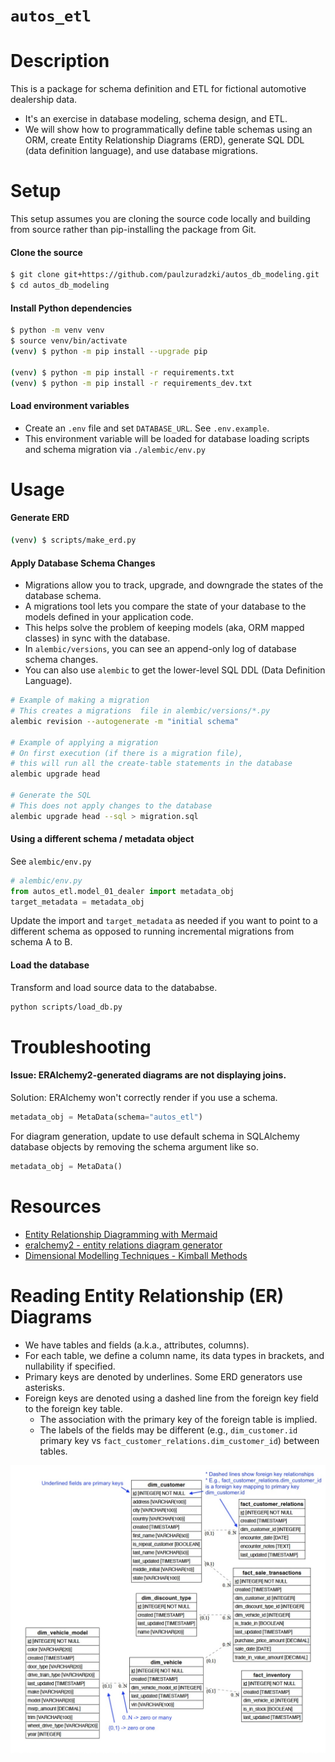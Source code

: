 # `autos_etl`

# Description

This is a package for schema definition and ETL for fictional automotive dealership data.

* It's an exercise in database modeling, schema design, and ETL. 
* We will show how to programmatically define table schemas using an ORM, create Entity Relationship Diagrams (ERD), generate SQL DDL (data definition language), and use database migrations.

# Setup

This setup assumes you are cloning the source code locally and building from source rather than pip-installing the package from Git.

#### Clone the source 
```bash
$ git clone git+https://github.com/paulzuradzki/autos_db_modeling.git
$ cd autos_db_modeling
```

#### Install Python dependencies
```bash
$ python -m venv venv
$ source venv/bin/activate
(venv) $ python -m pip install --upgrade pip

(venv) $ python -m pip install -r requirements.txt
(venv) $ python -m pip install -r requirements_dev.txt
```

#### Load environment variables

* Create an `.env` file and set `DATABASE_URL`. See `.env.example`.
* This environment variable will be loaded for database loading scripts and schema migration via `./alembic/env.py`

# Usage

#### Generate ERD

```bash
(venv) $ scripts/make_erd.py
```

#### Apply Database Schema Changes

* Migrations allow you to track, upgrade, and downgrade the states of the database schema.
* A migrations tool lets you compare the state of your database to the models defined in your application code.
* This helps solve the problem of keeping models (aka, ORM mapped classes) in sync with the database.
* In `alembic/versions`, you can see an append-only log of database schema changes. 
* You can also use `alembic` to get the lower-level SQL DDL (Data Definition Language).

```bash
# Example of making a migration
# This creates a migrations  file in alembic/versions/*.py
alembic revision --autogenerate -m "initial schema"

# Example of applying a migration
# On first execution (if there is a migration file), 
# this will run all the create-table statements in the database
alembic upgrade head

# Generate the SQL
# This does not apply changes to the database
alembic upgrade head --sql > migration.sql
```

#### Using a different schema / metadata object

See `alembic/env.py`

```python
# alembic/env.py
from autos_etl.model_01_dealer import metadata_obj
target_metadata = metadata_obj
```

Update the import and `target_metadata` as needed if you want to point to a different schema as opposed to running incremental migrations from schema A to B.

#### Load the database

Transform and load source data to the datababse.

```bash
python scripts/load_db.py
```

# Troubleshooting

#### Issue: ERAlchemy2-generated diagrams are not displaying joins. 

Solution: ERAlchemy won't correctly render if you use a schema.

```python
metadata_obj = MetaData(schema="autos_etl")
```

For diagram generation, update to use default schema in SQLAlchemy database objects by removing the schema argument like so.

```python
metadata_obj = MetaData()
```


# Resources
* [Entity Relationship Diagramming with Mermaid](https://mermaid.js.org/syntax/entityRelationshipDiagram.html)
* [eralchemy2 - entity relations diagram generator](https://github.com/maurerle/eralchemy2/tree/main)
* [Dimensional Modelling Techniques - Kimball Methods](https://www.kimballgroup.com/data-warehouse-business-intelligence-resources/kimball-techniques/dimensional-modeling-techniques/)


# Reading Entity Relationship (ER) Diagrams

* We have tables and fields (a.k.a., attributes, columns).
* For each table, we define a column name, its data types in brackets, and nullability if specified.
* Primary keys are denoted by underlines. Some ERD generators use asterisks.
* Foreign keys are denoted using a dashed line from the foreign key field to the foreign key table. 
  * The association with the primary key of the foreign table is implied. 
  * The labels of the fields may be different (e.g., `dim_customer.id` primary key vs `fact_customer_relations.dim_customer_id`) between tables.

![ERD Explainer](docs/erd_explainer.jpg)
